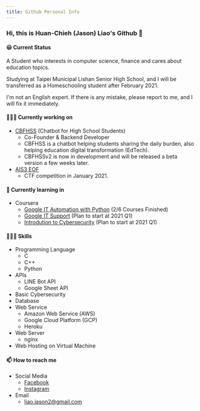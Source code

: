```yaml
---
title: Github Personal Info
---
```

### Hi, this is Huan-Chieh (Jason) Liao's Github 👋
#### 😃 Current Status 
A Student who interests in computer science, finance and cares about education topics.

Studying at Taipei Municipal Lishan Senior High School, and I will be transferred as a Homeschooling student after February 2021.

I'm not an English expert. If there is any mistake, please report to me, and I will fix it immediately.
#### 👨🏻‍💻 Currently working on 
- [CBFHSS](fb.me/cbfhss) (Chatbot for High School Students)
    - Co-Founder & Backend Developer
    - CBFHSS is a chatbot helping students sharing the daily burden, also helping education digital transformation (EdTech).
    - CBFHSSv2 is now in development and will be released a beta version a few weeks later.
- [AIS3 EOF](ais3.org/eof)
    - CTF competition in January 2021.
#### 🌱 Currently learning in 
- Coursera
    - [Google IT Automation with Python](https://www.coursera.org/professional-certificates/google-it-automation) (2/6 Courses Finished)
    - [Google IT Support](https://www.coursera.org/professional-certificates/google-it-support) (Plan to start at 2021 Q1)
    - [Introdution to Cybersecurity](https://www.coursera.org/specializations/intro-cyber-security) (Plan to start at 2021 Q1)
#### 👨🏼‍🔧 Skills
- Programming Language
    - C
    - C++
    - Python
- APIs
    - LINE Bot API
    - Google Sheet API
- Basic Cybersecurity
- Database
- Web Service
    - Amazon Web Service (AWS)
    - Google Cloud Platform (GCP)
    - Heroku
- Web Server
    - nginx
- Web Hosting on Virtual Machine
#### 📫 How to reach me
- Social Media
    - [Facebook](fb.me/liaojason2)
    - [Instagram](instagram.com/liao.jason2)
- Email
    - liao.jason2@gmail.com 

<!--
**liaojason2/liaojason2** is a ✨ _special_ ✨ repository because its `README.md` (this file) appears on your GitHub profile.

Here are some ideas to get you started:

- 🔭 I’m currently working on ...
- 🌱 I’m currently learning ...
- 👯 I’m looking to collaborate on ...
- 🤔 I’m looking for help with ...
- 💬 Ask me about ...
- 📫 How to reach me: ...
- 😄 Pronouns: ...
- ⚡ Fun fact: ...
-->


